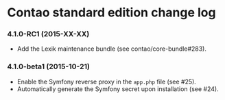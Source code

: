 # Contao standard edition change log

### 4.1.0-RC1 (2015-XX-XX)

 * Add the Lexik maintenance bundle (see contao/core-bundle#283).

### 4.1.0-beta1 (2015-10-21)

 * Enable the Symfony reverse proxy in the `app.php` file (see #25).
 * Automatically generate the Symfony secret upon installation (see #24).
